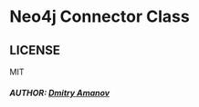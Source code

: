 # Neo4j Connector Class


## LICENSE

MIT

##### AUTHOR: [Dmitry Amanov](https://github.com/doctor3030)